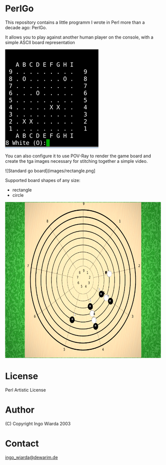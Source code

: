 # PerlGo

This repository contains a little programm I wrote in Perl more than a decade ago: PerlGo.

It allows you to play against another human player on the console, with a simple ASCII board representation

![ASCII Board](images/play.png)

You can also configure it to use POV-Ray to render the game board and create the tga images necessary for stitching together a simple video.

![Standard go board](images/rectangle.png]

Supported board shapes of any size:

* rectangle
* circle

![Circlular go board](images/circles.png)

# License

Perl Artistic License

# Author

(C) Copyright Ingo Wiarda 2003

# Contact

ingo_wiarda@dewarim.de